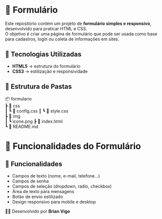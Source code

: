# 📝 Formulário 

Este repositório contém um projeto de **formulário simples e responsivo**, desenvolvido para praticar HTML e CSS.  
O objetivo é criar uma página de formulário que pode ser usada como base para cadastros, login ou coleta de informações em sites.

## 🚀 Tecnologias Utilizadas
- **HTML5** → estrutura do formulário  
- **CSS3** → estilização e responsividade  

## 📂 Estrutura de Pastas
📦 formulario  
 ┣ 📂 css  
 ┃ ┗ 📜 config.css 
 ┃ ┗ 📜 style.css  
 ┣ 📂 img  
 ┃ ┗ icone.png
 ┣ 📜 index.html  
 ┗ 📜 README.md

 # 📝 Funcionalidades do Formulário

## 🔧 Funcionalidades
-  Campos de texto (nome, e-mail, telefone...)  
-  Campos de senha  
-  Campos de seleção (dropdown, radio, checkbox)  
-  Área de texto para mensagens  
-  Botão de envio estilizado  
-  Design responsivo para mobile e desktop

👨‍💻 Desenvolvido por **Brian Vigo**
